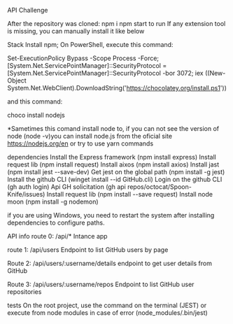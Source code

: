 API Challenge


After the repository was cloned:
npm i
npm start to run
If any extension tool is missing, you can manually install it like below


Stack
Install npm;
On PowerShell, execute this command:


Set-ExecutionPolicy Bypass -Scope Process -Force; [System.Net.ServicePointManager]::SecurityProtocol = [System.Net.ServicePointManager]::SecurityProtocol -bor 3072; iex ((New-Object System.Net.WebClient).DownloadString('https://chocolatey.org/install.ps1'))


and this command:


choco install nodejs


*Sametimes this comand install node to, if you can not see the version of node (node -v)you can install node.js from the oficial site https://nodejs.org/en or try to use yarn commands


dependencies
Install the Express framework (npm install express)
Install request lib (npm install request)
Install aixos (npm install axios)
Install jast (npm install jest --save-dev)
Get jest on the global path (npm install -g jest)
Install the github CLI (winget install --id GitHub.cli)
Login on the github CLI (gh auth login)
Api GH solicitation (gh api repos/octocat/Spoon-Knife/issues)
Install request lib (npm install --save request)
Install node moon (npm install -g nodemon)


if you are using Windows, you need to restart the system after installing dependencies to configure paths.


API info
route 0: /api/*
Intance app


route 1: /api/users
Endpoint to list GitHub users by page


Route 2: /api/users/:username/details
endpoint to get user details from GitHub


Route 3: /api/users/:username/repos
Endpoint to list GitHub user repositories



tests
On the root project, use the command on the terminal (JEST) or execute from node modules in case of error (node_modules/.bin/jest)
